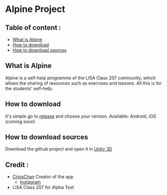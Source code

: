 # Alpine Project

## Table of content :
* [What is Alpine](#what-is-alpine)
* [How to download](#how-to-download)
* [How to download sources](#how-to-download-sources)

## What is Alpine
Alpine is a self-help programme of the LISA Class 207 community, which allows the sharing of resources such as exercises and lessons.
All this is for the students' self-help.

## How to download
It's simple go to [release](https://github.com/CriosChan/AlpineProject/releases) and choose your version.
Available: Android, iOS (coming soon)

## How to download sources
Download the github project and open it in [Unity 3D](https://unity.com/fr)

## Credit :
* [CriosChan](https://github.com/CriosChan/) Creator of the app
  * [Instagram](https://www.instagram.com/crios_chan/)
* LISA Class 207 for Alpha Test
